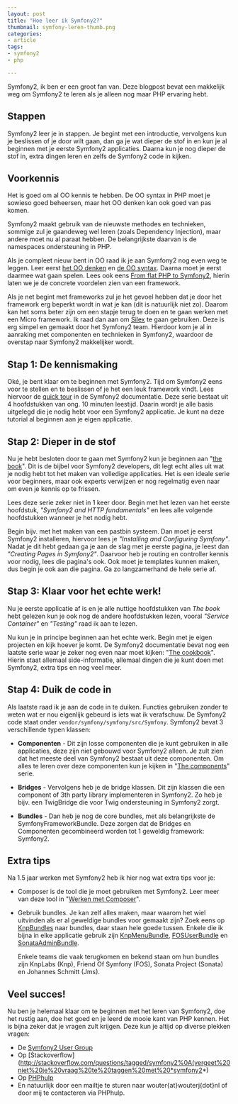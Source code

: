 ```yaml
---
layout: post
title: "Hoe leer ik Symfony2?"
thumbnail: symfony-leren-thumb.png
categories:
- article
tags:
- symfony2
- php

---
```

Symfony2, ik ben er een groot fan van. Deze blogpost bevat een makkelijk weg
om Symfony2 te leren als je alleen nog maar PHP ervaring hebt.

## Stappen

Symfony2 leer je in stappen. Je begint met een introductie, vervolgens kun je
beslissen of je door wilt gaan, dan ga je wat dieper de stof in en kun je al
beginnen met je eerste Symfony2 applicaties. Daarna kun je nog dieper de stof
in, extra dingen leren en zelfs de Symfony2 code in kijken.

## Voorkennis

Het is goed om al OO kennis te hebben. De OO syntax in PHP moet je sowieso goed
beheersen, maar het OO denken kan ook goed van pas komen.

Symfony2 maakt gebruik van de nieuwste methodes en technieken, sommige zul je
gaandeweg wel leren (zoals Dependency Injection), maar andere moet nu al paraat
hebben. De belangrijkste daarvan is de namespaces ondersteuning in PHP.

Als je compleet nieuw bent in OO raad ik je aan Symfony2 nog even weg te
leggen. Leer eerst [het OO denken](http://wouterj.nl/serie/orienteer-je-in-objecten/)
en [de OO syntax](http://phptuts.nl/view/45/). Daarna moet je eerst daarmee wat
gaan spelen. Lees ook eens
[From flat PHP to Symfony2](http://symfony.com/doc/2.0/book/from_flat_php_to_symfony2.html),
hierin laten we je de concrete voordelen zien van een framework.

Als je net begint met frameworks zul je het gevoel hebben dat je door het
framework erg beperkt wordt in wat je kan (dit is natuurlijk niet zo). Daarom
kan het soms beter zijn om een stapje terug te doen en te gaan werken met een
Micro framework. Ik raad dan aan om [Silex](http://silex.sensiolabs.org) te
gaan gebruiken. Deze is erg simpel en gemaakt door het Symfony2 team. Hierdoor
kom je al in aanraking met componenten en technieken in Symfony2, waardoor de
overstap naar Symfony2 makkelijker wordt.

## Stap 1: De kennismaking

Oké, je bent klaar om te beginnen met Symfony2. Tijd om Symfony2 eens voor te
stellen en te beslissen of je het een leuk framework vindt. Lees hiervoor de
[quick tour](http://symfony.com/doc/current/quick_tour/) in de Symfony2
documentatie.  Deze serie bestaat uit 4 hoofdstukken van ong. 10 minuten
leestijd. Daarin wordt je alle basis uitgelegd die je nodig hebt voor een
Symfony2 applicatie.  Je kunt na deze tutorial al beginnen aan je eigen
applicatie.

## Stap 2: Dieper in de stof

Nu je hebt besloten door te gaan met Symfony2 kun je beginnen aan
"[the book](http://symfony.com/doc/current/book/)". Dit is de bijbel voor
Symfony2 developers, dit legt echt alles uit wat je nodig hebt tot het maken
van volledige applicaties. Het is een ideale serie voor beginners, maar ook
experts verwijzen er nog regelmatig even naar om even je kennis op te frissen.

Lees deze serie zeker niet in 1 keer door. Begin met het lezen van het eerste
hoofdstuk, *"Symfony2 and HTTP fundamentals"* en lees alle volgende
hoofdstukken wanneer je het nodig hebt.

Begin bijv. met het maken van een pastbin systeem. Dan moet je eerst Symfony2
installeren, hiervoor lees je *"Installing and Configuring Symfony"*.
Nadat je dit hebt gedaan ga je aan de slag met je eerste pagina, je leest dan
*"Creating Pages in Symfony2"*. Daarvoor heb je routing en controller
kennis voor nodig, lees die pagina's ook. Ook moet je templates kunnen maken,
dus begin je ook aan die pagina. Ga zo langzamerhand de hele serie af.

## Stap 3: Klaar voor het echte werk!

Nu je eerste applicatie af is en je alle nuttige hoofdstukken van *The book*
hebt gelezen kun je ook nog de andere hoofdstukken lezen, vooral *"Service
Container"* en *"Testing"* raad ik aan te lezen.

Nu kun je in principe beginnen aan het echte werk. Begin met je eigen projecten
en kijk hoever je komt. De Symfony2 documentatie bevat nog een laatste serie
waar je zeker nog even naar moet kijken:
"[The cookbook](http://symfony.com/doc/current/cookbook/)". Hierin staat
allemaal side-informatie, allemaal dingen die je kunt doen met Symfony2, extra
tips en nog veel meer.

## Stap 4: Duik de code in

Als laatste raad ik je aan de code in te duiken. Functies gebruiken zonder te
weten wat er nou eigenlijk gebeurd is iets wat ik verafschuw. De Symfony2 code
staat onder `vendor/symfony/symfony/src/Symfony`. Symfony2 bevat 3
verschillende typen klassen:


 - **Componenten** - Dit zijn losse componenten die je kunt gebruiken in alle
   applicaties, deze zijn niet gebouwd voor Symfony2 alleen. Je zult zien dat het
   meeste deel van Symfony2 bestaat uit deze componenten. Om alles te leren over
   deze componenten kun je kijken in
   "[The components](http://symfony.com/doc/current/components/)" serie.

 - **Bridges** - Vervolgens heb je de bridge klassen. Dit zijn klassen die een
   component of 3th party library implementeren in Symfony2. Zo heb je bijv. een
   TwigBridge die voor Twig ondersteuning in Symfony2 zorgt.

 - **Bundles** - Dan heb je nog de core bundles, met als belangrijkste de
   SymfonyFrameworkBundle. Deze zorgen dat de Bridges en Componenten gecombineerd
   worden tot 1 geweldig framework: Symfony2.

## Extra tips

Na 1.5 jaar werken met Symfony2 heb ik hier nog wat extra tips voor je:

 - Composer is de tool die je moet gebruiken met Symfony2. Leer meer van deze
   tool in "[Werken met Composer](http://wouterj.nl/php/werken-met-composer/509/)".

 - Gebruik bundles. Je kan zelf alles maken, maar waarom het wiel uitvinden als
   er al geweldige bundles voor gemaakt zijn? Zoek eens op
   [KnpBundles](http://knpbundles.com/) naar bundles, daar staan hele goede
   tussen.
   Enkele die ik bijna in elke applicatie gebruik zijn
   [KnpMenuBundle](http://knpbundles.com/KnpLabs/KnpMenuBundle),
   [FOSUserBundle](http://knpbundles.com/FriendsOfSymfony/FOSUserBundle) en
   [SonataAdminBundle](http://knpbundles.com/sonata-project/SonataAdminBundle).

   Enkele teams die vaak terugkomen en bekend staan om hun bundles zijn KnpLabs
   (Knp), Friend Of Symfony (FOS), Sonata Project (Sonata) en Johannes Schmitt
   (Jms).

## Veel succes!

Nu ben je helemaal klaar om te beginnen met het leren van Symfony2, doe het
rustig aan, doe het goed en je leerd de mooie kant van PHP kennen. Het is bijna
zeker dat je vragen zult krijgen. Deze kun je altijd op diverse plekken vragen:

 - De [Symfony2 User Group](https://groups.google.com/forum/?fromgroups=#!forum/symfony2)
 - Op [Stackoverflow](http://stackoverflow.com/questions/tagged/symfony2%0A(vergeet%20niet%20je%20vraag%20te%20taggen%20met%20*symfony2*)
 - Op [PHPhulp](http://phphulp.nl/)
 - En natuurlijk door een mailtje te sturen naar wouter{at}wouterj{dot}nl of
   door mij te contacteren via PHPhulp.
